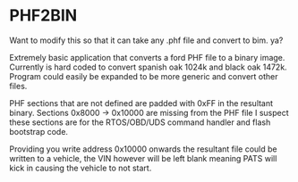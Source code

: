# PHF2BIN

Want to modify this so that it can take any .phf file and convert to bim. ya?

Extremely basic application that converts a ford PHF file to a binary image. 
Currently is hard coded to convert spanish oak 1024k and black oak 1472k.
Program could easily be expanded to be more generic and convert other files.

PHF sections that are not defined are padded with 0xFF in the resultant binary. Sections 0x8000 -> 0x10000 are missing from the PHF file
I suspect these sections are for the RTOS/OBD/UDS command handler and flash bootstrap code.

Providing you write address 0x10000 onwards the resultant file could be written to a vehicle, the VIN however will be left blank meaning PATS will kick in causing the vehicle to not start.
